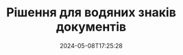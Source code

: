 ---
############################# Static ############################
layout: "family"
date:  2024-05-08T17:25:28
draft: false

product: "Watermark"
product_tag: "watermark"

lang: uk

############################# Head ############################
head_title: "Водяний знак документа C# Java Node.js | додати водяний знак"
head_description: "Додайте водяний знак до PDF, зображень та документів. Рішення для водяних знаків для Microsoft Office, PDF, OpenDocument, зображень тощо."

############################# Header ############################
title: "Рішення для водяних знаків документів"
description:  |
  Додайте текстові та зображення водяні знаки для документів та зображень.

  Шукайте та змінюйте водяні знаки документа зручним способом.

  Отримайте інформацію про водяні знаки, які представлені у ваших документах.

############################# Supported Platforms ###############################
supported_platforms:
  enable: true
  head_title: "Виберіть свою платформу"
  title: "Незалежність платформи"
  description: "GroupDocs.Watermark бібліотека підтримує наступні операційні системи та фреймворки:"
  details_link_title: "Дізнатися більше"

  items:
    # items loop
    - title: ".NET"
      description: GroupDocs.Watermark .NET 
      color: "blue"
      tag: "net"
      link: "/watermark/net/"
      features_link: "https://docs.groupdocs.com/watermark/net/system-requirements/"
      features:
          # features loop
          - rows: "4"
            content: |
                    .NET Framework 4.6.2 or higher <br> .NET Core 2.0 or higher <br> .NET 6.0 or higher
      
          # features loop
          - rows: "1"
            content: |
                    Windows <br> Linux <br> Mac OS
      
          # features loop
          - rows: "3"
            content: |
                    Microsoft Visual Studio <br> JetBrains Rider
      
          # features loop
          - rows: "1"
            content: |
                    50+ file formats
      

    # items loop
    - title: "Java"
      description: GroupDocs.Watermark Java
      color: "red"
      tag: "java"
      link: "/watermark/java/"
      features_link: "https://docs.groupdocs.com/watermark/java/system-requirements/"
      features:
          # features loop
          - rows: "4"
            content: |
                    Java 8 or higher <br> Kotlin
      
          # features loop
          - rows: "1"
            content: |
                    Windows <br> Linux <br> Mac OS
      
          # features loop
          - rows: "3"
            content: |
                    IntelliJ IDEA <br> Eclipse <br> NetBeans
      
          # features loop
          - rows: "1"
            content: |
                    50+ file formats

    # items loop
    - title: "Node.js"
      description: GroupDocs.Watermark Node.js
      color: "green"
      tag: "nodejs-java"
      link: "/watermark/nodejs-java/"
      features_link: "https://docs.groupdocs.com/watermark/"
      features:
          # features loop
          - rows: "4"
            content: |
                    Node.js 16+ and J2SE 8.0 (1.8)+
      
          # features loop
          - rows: "1"
            content: |
                    Windows <br> Linux <br> Mac OS
      
          # features loop
          - rows: "3"
            content: |
                    Atom <br> Visual Studio Code <br> Будь-який інший текстовий редактор
      
          # features loop
          - rows: "1"
            content: |
                    50+ file formats

############################# Features ###############################
features:
  enable: true
  title: "GroupDocs.Watermark огляд функцій"
  description: "Бібліотека призначена для додавання, пошуку та оновлення різних типів водяних знаків для популярних форматів документів."

  items:
    # items loop
    - icon: "protect"
      title: "Захистіть файли водяними знаками"
      content: "Додайте текстові та зображені водяні знаки до своїх ділових документів."

    # items loop
    - icon: "search"
      title: "Пошук існуючих водяних знаків"
      content: "Отримайте детальну інформацію про водяні знаки, розміщені в документі раніше."

    # items loop
    - icon: "manipulate"
      title: "Маніпулювання водяними знаками документа"
      content: "Керуйте текстом, стилем, зображенням та іншими функціями водяного знака."

    # items loop
    - icon: "additional"
      title: "Різні додаткові функції"
      content: "Отримуйте інформацію про документ, оновлюйте гіперпосилання або фон сторінок тощо."

############################# Code Samples ###############################
code_samples:
  enable: true
  title: "Захист документів водяними знаками"
  description: "GroupDocs.Watermark типові приклади коду операцій."

  items:
    # items loop
    - title: "Створення водяного знака."
      content: "Щоб додати водяний знак до документа, вкажіть шлях до цільового файлу. У вас є багато варіантів вибору, щоб отримати індивідуальний водяний знак на певній сторінці."
      samples:
          # samples loop
          - language: "C#"
            color: "blue"
            content: |
                    <code class="language-csharp" data-lang="csharp">
                        // Вкажіть документ, на який буде нанесений водяний знак

                        using (Watermarker watermarker = new Watermarker("source.docx"))
                        {
                          // Створити об'єкт водяного знака
                          TextWatermark watermark = new TextWatermark("top secret", new Font("Arial", 36));

                          // Встановлення параметрів водяного знака
                          watermark.ForegroundColor = Color.Red;
                          watermark.HorizontalAlignment = HorizontalAlignment.Center;
                          watermark.VerticalAlignment = VerticalAlignment.Center;

                          // Додайте водяний знак і збережіть оброблений файл
                          watermarker.Add(watermark);
                          watermarker.Save("result.docx");
                        }                    
                    </code>

          # samples loop
          - language: "Java"
            color: "red"
            content: |
                    <code class="language-java" data-lang="java">
                        // Вкажіть документ, на який буде нанесений водяний знак

                        Watermarker watermarker = new Watermarker("source.docx");

                        // Створити об'єкт водяного знака
                        TextWatermark watermark = new TextWatermark("top secret", new Font("Arial", 36));

                        // Встановлення параметрів водяного знака
                        watermark.setForegroundColor(Color.getRed());
                        watermark.setHorizontalAlignment(HorizontalAlignment.Center);
                        watermark.setVerticalAlignment(VerticalAlignment.Center);

                        // Додайте водяний знак і збережіть оброблений файл
                        watermarker.add(watermark);
                        watermarker.save("result.docx");
                        watermarker.close();

                    </code>

          # samples loop
          - language: "TypeScript"
            color: "green"
            content: |
                    <code class="language-java" data-lang="javascript">
                        // Вкажіть документ, на який буде нанесений водяний знак

                        const watermarker = new Watermarker("source.docx");
    
                        // Створити об'єкт водяного знака
                        const watermark = new TextWatermark("top secret", new Font("Arial", 36));

                        // Встановлення параметрів водяного знака
                        watermark.setForegroundColor(Color.getRed());
                        watermark.setHorizontalAlignment(HorizontalAlignment.Center);
                        watermark.setVerticalAlignment(VerticalAlignment.Center);

                        // Додайте водяний знак і збережіть оброблений файл
                        watermarker.add(watermark);
                        watermarker.save("result.docx");                        

                    </code>

############################# Supported Formats ###############################
formats:
  enable: true
  title: "Підтримуються 50+ форматів файлів"
  description: "GroupDocs.Watermark надає водяні знаки для популярних форматів документів і файлів."

############################# Metrics ###############################
metrics:
  enable: true
  title: "Статистичні дані нашої бібліотеки"
  description: "Пориньте глибоко в ключові показники, розкриваючи уявлення про наші досягнення, вплив та зростання."

  items:
    # items loop
    - number: "50+"
      title: "Підтримувані формати"
      content: "Бібліотека здатна обробляти більше 50 найпопулярніших форматів файлів."

    # items loop
    - number: "800k"
      title: "NuGet завантажень"
      content: "GroupDocs.Watermark для .NET — популярна бібліотека з більш ніж 800 000 завантаженнями на NuGet."

    # items loop
    - number: "15k"
      title: "Завантаження Maven"
      content: "Маючи понад 15 тисяч завантажень на Maven, GroupDocs.Watermark є популярним вибором для Java розробників."

    # items loop
    - number: "140+"
      title: "Щасливі клієнти"
      content: "Індивідуальні розробники та провідні компанії по всьому світу віддають перевагу нашим бібліотекам для створення інноваційних рішень."


############################# Customers ###############################
customers:
  enable: true
  title: "Наші щасливі клієнти"
  description: "GroupDocs бібліотеки працюють у всесвітньо відомих і відомих брендах по всьому світу."

  items:
    # items loop
    - title: "BenQ Corporation"
      logo: "benq"
      
    # items loop
    - title: "Nasdaq Stock Market"
      logo: "nasdaq"
      
    # items loop
    - title: "AT&T Inc."
      logo: "att"
      
    # items loop
    - title: "Customer logo AstraZeneca"
      logo: "astrazeneca"
      
    # items loop
    - title: "Central Bank of Argentina"
      logo: "argentinacentralbank"
      
    # items loop
    - title: "Roche Holding AG"
      logo: "roche"
      
    # items loop
    - title: "Capita"
      logo: "capita"
      
    # items loop
    - title: "Axa S.A."
      logo: "axa"
      
    # items loop
    - title: "Instructure Inc."
      logo: "instructure"
      
    # items loop
    - title: "Wipro"
      logo: "wipro"


############################# Actions ###############################
actions:
  enable: true
  title: "Готові розпочати роботу?"
  description: "Спробуйте GroupDocs.Watermark функцій безкоштовно на своїй платформі"

  items:
    # items loop
    - title: ".NET"
      color: "blue"
      link: "/watermark/net/"

    # items loop
    - title: "Java"
      color: "red"
      link: "/watermark/java/"

    # items loop
    - title: "Node.js"
      color: "green"
      link: "/watermark/nodejs-java/"      

############################# FAQ ###############################
faq:
  enable: true
  title: "Часті питання"
  description: "Ознайомтеся з нашими поширеними запитаннями"

  items:
    # items loop
    - question: "Чи потрібні зовнішні бібліотеки для обробки документами GroupDocs.Watermark?"
      answer: "GroupDocs.Watermark працює самостійно, не потрібно стороннього програмного забезпечення, як-от Adobe Acrobat, Microsoft Office тощо."

    # items loop
    - question: "Чи можу я протестувати GroupDocs.Watermark функції перед покупкою?"
      answer: "Так, GroupDocs.Watermark пропонує безкоштовну пробну версію! Встановіть його та спробуйте, але майте на увазі: пробні версії додають «пробні значки» до ваших документів, обробляються лише перші 3 сторінки. Хочете отримати повний досвід? Отримайте безкоштовну 30-денну тимчасову ліцензію для повного функціоналу. Подробиці див. у розділі [тимчасова ліцензія](https://purchase.groupdocs.com/temporary-license/)."

    # items loop
    - question: "Які типи ліцензій надаються?"
      answer: "Потрібна ліцензія GroupDocs.Watermark? У нас є варіанти! Вибирайте з ліцензій на основі багатьох варіантів. Кількість розробників у вашій команді. Місця розгортання, як-от єдиний офіс або віддалені робочі місця. Чи повинен дистрибутив кінцевих клієнтів ділитися SDK/API з клієнтами? Крім того, існує ліцензія на щомісячне використання: платіть лише за те, що ви використовуєте з тарифними планами. Пориньте глибше і знайдіть ідеальну [ціну](https://purchase.groupdocs.com/pricing/watermark/net/)."

############################# Cloud Links ###############################
cloud_links:
  enable: true
  title: "GroupDocs.Watermark API низького коду"
  description: "Додайте водяні знаки до файлів за допомогою нашого хмарного API REST."
  
  items:
    # items loop
    - title: "GroupDocs.Watermark Cloud for cURL"
      content: "Використовуйте cURL REST ful API для водяних знаків PDF, Word, Excel, PowerPoint, JPEG та інших популярних форматів файлів."
      icon: "groupdocs_watermark-for-curl"
      link: "https://products.groupdocs.cloud/watermark/curl"

    # items loop
    - title: "GroupDocs.Watermark Cloud for .NET"
      content: "Розширюйте можливості .NET програм за допомогою функцій водяного маркування документів за допомогою Cloud SDK для .NET. Захистіть ділові документи самостійно."
      icon: "groupdocs_watermark-for-net"
      link: "https://products.groupdocs.cloud/watermark/net"

    # items loop
    - title: "GroupDocs.Watermark Cloud for Java"
      content: "GroupDocs.Watermark SDK, розроблений для Java, надає нові можливості для ваших Java програм і бізнес-файлів."
      icon: "groupdocs_watermark-for-java"
      link: "https://products.groupdocs.cloud/watermark/java"

############################# App links ###############################
app_links:
  enable: true
  title: "GroupDocs.Watermark Веб-додатки"
  description: "GroupDocs надає доступ до веб-програми для додавання водяних знаків до ваших документів. Більше 50 популярних форматів файлів можуть бути нанесені водяними знаками у вашому улюбленому браузері БЕЗКОШТОВНО."

  items:
    # items loop
    - title: "GroupDocs.Watermark Total"
      content: "Онлайн-інструмент для додавання водяних знаків до документів з будь-якого пристрою."
      icon: "groupdocs_watermark-app"
      link: "https://products.groupdocs.app/watermark/total"

    # items loop
    - title: "GroupDocs.Watermark DOCX"
      content: "Водяний знак MS Word DOCX онлайн."
      icon: "groupdocs_words-app"
      link: "https://products.groupdocs.app/watermark/docx"

    # items loop
    - title: "GroupDocs.Watermark PDF"
      content: "Захистіть PDF документів онлайн."
      icon: "groupdocs_pdf-app"
      link: "https://products.groupdocs.app/watermark/pdf"


      


---
